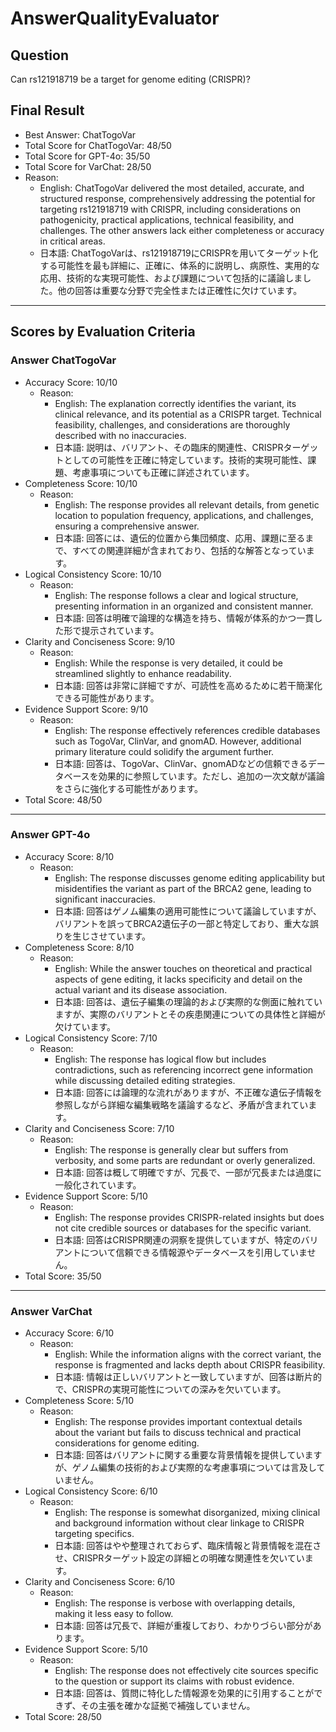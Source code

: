 # AnswerQualityEvaluator

## Question

Can rs121918719 be a target for genome editing (CRISPR)?

## Final Result

- Best Answer: ChatTogoVar
- Total Score for ChatTogoVar: 48/50
- Total Score for GPT-4o: 35/50
- Total Score for VarChat: 28/50
- Reason:
  - English: ChatTogoVar delivered the most detailed, accurate, and structured response, comprehensively addressing the potential for targeting rs121918719 with CRISPR, including considerations on pathogenicity, practical applications, technical feasibility, and challenges. The other answers lack either completeness or accuracy in critical areas.
  - 日本語: ChatTogoVarは、rs121918719にCRISPRを用いてターゲット化する可能性を最も詳細に、正確に、体系的に説明し、病原性、実用的な応用、技術的な実現可能性、および課題について包括的に議論しました。他の回答は重要な分野で完全性または正確性に欠けています。

---

## Scores by Evaluation Criteria

### Answer ChatTogoVar
- Accuracy Score: 10/10
  - Reason: 
    - English: The explanation correctly identifies the variant, its clinical relevance, and its potential as a CRISPR target. Technical feasibility, challenges, and considerations are thoroughly described with no inaccuracies.
    - 日本語: 説明は、バリアント、その臨床的関連性、CRISPRターゲットとしての可能性を正確に特定しています。技術的実現可能性、課題、考慮事項についても正確に詳述されています。
- Completeness Score: 10/10
  - Reason: 
    - English: The response provides all relevant details, from genetic location to population frequency, applications, and challenges, ensuring a comprehensive answer.
    - 日本語: 回答には、遺伝的位置から集団頻度、応用、課題に至るまで、すべての関連詳細が含まれており、包括的な解答となっています。
- Logical Consistency Score: 10/10
  - Reason: 
    - English: The response follows a clear and logical structure, presenting information in an organized and consistent manner.
    - 日本語: 回答は明確で論理的な構造を持ち、情報が体系的かつ一貫した形で提示されています。
- Clarity and Conciseness Score: 9/10
  - Reason: 
    - English: While the response is very detailed, it could be streamlined slightly to enhance readability.
    - 日本語: 回答は非常に詳細ですが、可読性を高めるために若干簡潔化できる可能性があります。
- Evidence Support Score: 9/10
  - Reason: 
    - English: The response effectively references credible databases such as TogoVar, ClinVar, and gnomAD. However, additional primary literature could solidify the argument further.
    - 日本語: 回答は、TogoVar、ClinVar、gnomADなどの信頼できるデータベースを効果的に参照しています。ただし、追加の一次文献が議論をさらに強化する可能性があります。
- Total Score: 48/50

---

### Answer GPT-4o
- Accuracy Score: 8/10
  - Reason: 
    - English: The response discusses genome editing applicability but misidentifies the variant as part of the BRCA2 gene, leading to significant inaccuracies.
    - 日本語: 回答はゲノム編集の適用可能性について議論していますが、バリアントを誤ってBRCA2遺伝子の一部と特定しており、重大な誤りを生じさせています。
- Completeness Score: 8/10
  - Reason: 
    - English: While the answer touches on theoretical and practical aspects of gene editing, it lacks specificity and detail on the actual variant and its disease association.
    - 日本語: 回答は、遺伝子編集の理論的および実際的な側面に触れていますが、実際のバリアントとその疾患関連についての具体性と詳細が欠けています。
- Logical Consistency Score: 7/10
  - Reason: 
    - English: The response has logical flow but includes contradictions, such as referencing incorrect gene information while discussing detailed editing strategies.
    - 日本語: 回答には論理的な流れがありますが、不正確な遺伝子情報を参照しながら詳細な編集戦略を議論するなど、矛盾が含まれています。
- Clarity and Conciseness Score: 7/10
  - Reason: 
    - English: The response is generally clear but suffers from verbosity, and some parts are redundant or overly generalized.
    - 日本語: 回答は概して明確ですが、冗長で、一部が冗長または過度に一般化されています。
- Evidence Support Score: 5/10
  - Reason: 
    - English: The response provides CRISPR-related insights but does not cite credible sources or databases for the specific variant.
    - 日本語: 回答はCRISPR関連の洞察を提供していますが、特定のバリアントについて信頼できる情報源やデータベースを引用していません。
- Total Score: 35/50

---

### Answer VarChat
- Accuracy Score: 6/10
  - Reason: 
    - English: While the information aligns with the correct variant, the response is fragmented and lacks depth about CRISPR feasibility.
    - 日本語: 情報は正しいバリアントと一致していますが、回答は断片的で、CRISPRの実現可能性についての深みを欠いています。
- Completeness Score: 5/10
  - Reason: 
    - English: The response provides important contextual details about the variant but fails to discuss technical and practical considerations for genome editing.
    - 日本語: 回答はバリアントに関する重要な背景情報を提供していますが、ゲノム編集の技術的および実際的な考慮事項については言及していません。
- Logical Consistency Score: 6/10
  - Reason: 
    - English: The response is somewhat disorganized, mixing clinical and background information without clear linkage to CRISPR targeting specifics.
    - 日本語: 回答はやや整理されておらず、臨床情報と背景情報を混在させ、CRISPRターゲット設定の詳細との明確な関連性を欠いています。
- Clarity and Conciseness Score: 6/10
  - Reason: 
    - English: The response is verbose with overlapping details, making it less easy to follow.
    - 日本語: 回答は冗長で、詳細が重複しており、わかりづらい部分があります。
- Evidence Support Score: 5/10
  - Reason: 
    - English: The response does not effectively cite sources specific to the question or support its claims with robust evidence.
    - 日本語: 回答は、質問に特化した情報源を効果的に引用することができず、その主張を確かな証拠で補強していません。
- Total Score: 28/50